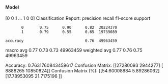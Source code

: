 #### Model
[0 0 1 ... 1 0 0]
Classification Report:
              precision    recall  f1-score   support

           0       0.75      0.90      0.82  30224370
           1       0.79      0.55      0.65  19739089

    accuracy                           0.76  49963459
   macro avg       0.77      0.73      0.73  49963459
weighted avg       0.77      0.76      0.75  49963459

Accuracy: 0.7631760843459617
Confusion Matrix:
[[27280093  2944277]
 [ 8888265 10850824]]
Confusion Matrix (%):
[[54.60008884  5.89286062]
 [17.78953095 21.7175196 ]]
